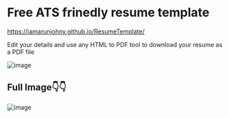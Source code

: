 # Free ATS frinedly resume template
https://iamarunjohny.github.io/ResumeTemplate/

Edit your details and use any HTML to PDF tool to download your resume as a PDF file

![image](https://github.com/user-attachments/assets/7f36bbcb-5b1c-436e-b547-d6d5ee29e371)

## Full Image👇👇
![image](https://github.com/user-attachments/assets/35721e40-4441-4824-94e0-dc1a1248d07a)
